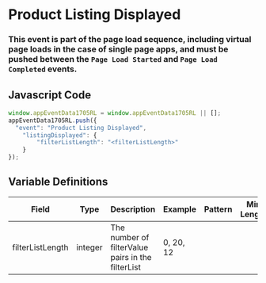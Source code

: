 # Product Listing Displayed

### This event is part of the page load sequence, including virtual page loads in the case of single page apps, and must be pushed between the `Page Load Started` and `Page Load Completed` events.

## Javascript Code
```js
window.appEventData1705RL = window.appEventData1705RL || [];
appEventData1705RL.push({
  "event": "Product Listing Displayed",
    "listingDisplayed": {
        "filterListLength": "<filterListLength>"
    }
});
```

## Variable Definitions

|Field|Type|Description|Example|Pattern|Min Length|Max Length|Minimum|Maximum|Multiple Of|
| --- | --- | --- | --- | --- | --- | --- | --- | --- | --- |
|filterListLength|integer|The number of filterValue pairs in the filterList|0, 20, 12||||0|||
